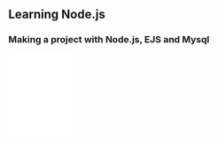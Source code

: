 ## Learning Node.js
### Making a project with Node.js, EJS and Mysql
<img src="./app/public/img/R.svg">